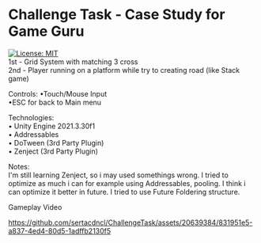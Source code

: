 # Challenge Task - Case Study for Game Guru  
[![License: MIT](https://img.shields.io/badge/License-MIT-yellow.svg)](https://opensource.org/licenses/MIT)  
1st - Grid System with matching 3 cross  
2nd - Player running on a platform while try to creating road (like Stack game)  


Controls: 
•Touch/Mouse Input  
•ESC for back to Main menu  

Technologies:  
• Unity Engine 2021.3.30f1  
• Addressables  
• DoTween (3rd Party Plugin)  
• Zenject (3rd Party Plugin)  


Notes:  
I'm still learning Zenject, so i may used somethings wrong. I tried to optimize as much i can for example using Addressables, pooling. I think i can optimize it better in future. I tried to use Future Foldering structure.

Gameplay Video

https://github.com/sertacdncl/ChallengeTask/assets/20639384/831951e5-a837-4ed4-80d5-1adffb2130f5

